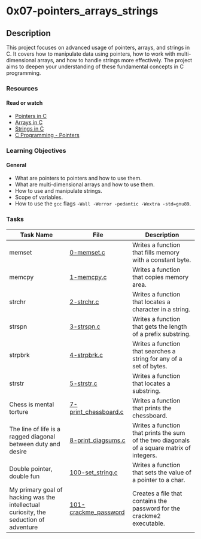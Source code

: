 # 0x07-pointers_arrays_strings

## Description

This project focuses on advanced usage of pointers, arrays, and strings in C. It covers how to manipulate data using pointers, how to work with multi-dimensional arrays, and how to handle strings more effectively. The project aims to deepen your understanding of these fundamental concepts in C programming.

### Resources

#### Read or watch

- [Pointers in C](https://www.geeksforgeeks.org/pointers-in-c-and-c-set-1-introduction-arithmetic-and-array/)
- [Arrays in C](https://www.tutorialspoint.com/cprogramming/c_arrays.htm)
- [Strings in C](https://www.programiz.com/c-programming/c-strings)
- [C Programming - Pointers](https://www.studytonight.com/c/pointers-in-c.php)

### Learning Objectives

#### General

- What are pointers to pointers and how to use them.
- What are multi-dimensional arrays and how to use them.
- How to use and manipulate strings.
- Scope of variables.
- How to use the `gcc` flags `-Wall -Werror -pedantic -Wextra -std=gnu89`.

### Tasks

| Task Name                                                                             | File                                           | Description                                                                                |
| ------------------------------------------------------------------------------------- | ---------------------------------------------- | ------------------------------------------------------------------------------------------ |
| memset                                                                                | [0-memset.c](./0-memset.c)                     | Writes a function that fills memory with a constant byte.                                  |
| memcpy                                                                                | [1-memcpy.c](./1-memcpy.c)                     | Writes a function that copies memory area.                                                 |
| strchr                                                                                | [2-strchr.c](./2-strchr.c)                     | Writes a function that locates a character in a string.                                    |
| strspn                                                                                | [3-strspn.c](./3-strspn.c)                     | Writes a function that gets the length of a prefix substring.                              |
| strpbrk                                                                               | [4-strpbrk.c](./4-strpbrk.c)                   | Writes a function that searches a string for any of a set of bytes.                        |
| strstr                                                                                | [5-strstr.c](./5-strstr.c)                     | Writes a function that locates a substring.                                                |
| Chess is mental torture                                                               | [7-print_chessboard.c](./7-print_chessboard.c) | Writes a function that prints the chessboard.                                              |
| The line of life is a ragged diagonal between duty and desire                         | [8-print_diagsums.c](./8-print_diagsums.c)     | Writes a function that prints the sum of the two diagonals of a square matrix of integers. |
| Double pointer, double fun                                                            | [100-set_string.c](./100-set_string.c)         | Writes a function that sets the value of a pointer to a char.                              |
| My primary goal of hacking was the intellectual curiosity, the seduction of adventure | [101-crackme_password](./101-crackme_password) | Creates a file that contains the password for the crackme2 executable.                     |
